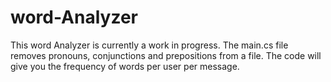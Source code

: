 # word-Analyzer
This word Analyzer is currently a work in progress. The main.cs file removes pronouns, conjunctions and prepositions from a file. The code will give you the frequency of words per user per message.
